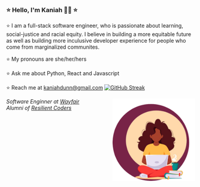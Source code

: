 ### ⭐️ Hello, I'm Kaniah 👋🏾 ⭐️  


⭐️  I am a full-stack software engineer, who is passionate about learning, social-justice and racial equity. I believe in building a more equitable future as well as building more inculusive developer experience for people who come from marginalized communites.   

⭐️  My pronouns are she/her/hers  

⭐️  Ask me about Python, React and Javascript  

⭐️  Reach me at kaniahdunn@gmail.com
[![GitHub Streak](https://streak-stats.demolab.com/?user=KaniahDunn)](https://git.io/streak-stats)

<img align='right' src="https://github.com/KaniahDunn/KaniahDunn/blob/main/github_readme.png" width="220">
<p><em>Software Enginner at <a href="">Wayfair</a></br>Alumni of <a href="http://www.resilientcoders.org/">Resilient Coders</a>
</em></p>
